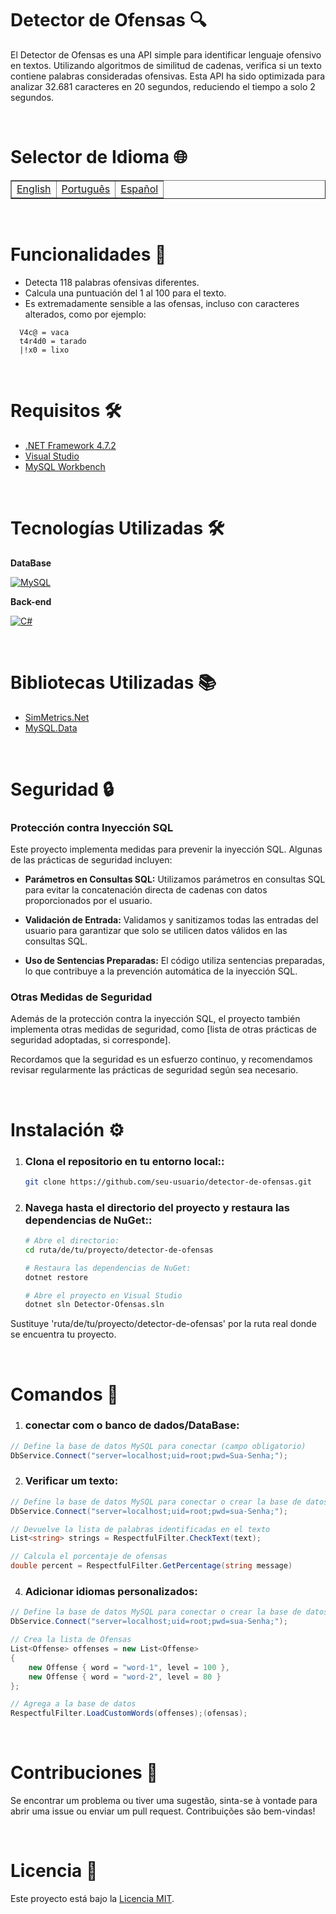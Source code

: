 # Detector de Ofensas 🔍

El Detector de Ofensas es una API simple para identificar lenguaje ofensivo en textos. Utilizando algoritmos de similitud de cadenas, verifica si un texto contiene palabras consideradas ofensivas. Esta API ha sido optimizada para analizar 32.681 caracteres en 20 segundos, reduciendo el tiempo a solo 2 segundos.

<br>

# Selector de Idioma 🌐

<table border=1>
  <tr>
    <td><a href="https://github.com/JaymeFernandes/Detector_Ofensas/blob/main/README.md">English</a></td>
    <td><a href="https://github.com/JaymeFernandes/Detector_Ofensas/blob/main/README_pt.md">Português</a></td>
    <td><a href="https://github.com/JaymeFernandes/Detector_Ofensas/blob/main/README_es.md">Español</a></td>
  </tr>
</table>

<br>

# Funcionalidades 🚀

- Detecta 118 palabras ofensivas diferentes.
- Calcula una puntuación del 1 al 100 para el texto.
- Es extremadamente sensible a las ofensas, incluso con caracteres alterados, como por ejemplo:
```
  V4c@ = vaca
  t4r4d0 = tarado
  |!x0 = lixo
```

<br>

# Requisitos 🛠️

- [.NET Framework 4.7.2](https://dotnet.microsoft.com/pt-br/download/dotnet-framework/net472)
- [Visual Studio](https://visualstudio.microsoft.com/pt-br/)
- [MySQL Workbench](https://dev.mysql.com/downloads/)

<br>

# Tecnologías Utilizadas 🛠️

**DataBase** 

[![MySQL](https://img.shields.io/badge/MySQL-005C84?style=for-the-badge&logo=mysql&logoColor=white)](https://www.mysql.com/)

**Back-end** 

[![C#](https://img.shields.io/badge/C%23-239120?style=for-the-badge&logo=c-sharp&logoColor=white)](https://dotnet.microsoft.com/pt-br/languages/csharp)

<br>

# Bibliotecas Utilizadas 📚
- [SimMetrics.Net](https://www.nuget.org/packages/SimMetrics.Net) 
- [MySQL.Data](https://www.nuget.org/packages/MySql.Data/)

<br>

# Seguridad 🔒

### Protección contra Inyección SQL

Este proyecto implementa medidas para prevenir la inyección SQL. Algunas de las prácticas de seguridad incluyen:

- **Parámetros en Consultas SQL:** Utilizamos parámetros en consultas SQL para evitar la concatenación directa de cadenas con datos proporcionados por el usuario.

- **Validación de Entrada:** Validamos y sanitizamos todas las entradas del usuario para garantizar que solo se utilicen datos válidos en las consultas SQL.

- **Uso de Sentencias Preparadas:** El código utiliza sentencias preparadas, lo que contribuye a la prevención automática de la inyección SQL.

### Otras Medidas de Seguridad

Además de la protección contra la inyección SQL, el proyecto también implementa otras medidas de seguridad, como [lista de otras prácticas de seguridad adoptadas, si corresponde].

Recordamos que la seguridad es un esfuerzo continuo, y recomendamos revisar regularmente las prácticas de seguridad según sea necesario.

<br>

# Instalación ⚙️

1. ### Clona el repositorio en tu entorno local::

   ```bash
   git clone https://github.com/seu-usuario/detector-de-ofensas.git

2. ### Navega hasta el directorio del proyecto y restaura las dependencias de NuGet::
   ```bash
   # Abre el directorio:
   cd ruta/de/tu/proyecto/detector-de-ofensas

   # Restaura las dependencias de NuGet:
   dotnet restore

   # Abre el proyecto en Visual Studio
   dotnet sln Detector-Ofensas.sln
   ```

Sustituye 'ruta/de/tu/proyecto/detector-de-ofensas' por la ruta real donde se encuentra tu proyecto.

<br>

# Comandos 💬

  1. ### conectar com o banco de dados/DataBase:
```csharp
// Define la base de datos MySQL para conectar (campo obligatorio)
DbService.Connect("server=localhost;uid=root;pwd=Sua-Senha;");
```

  2. ### Verificar um texto:
```csharp
// Define la base de datos MySQL para conectar o crear la base de datos
DbService.Connect("server=localhost;uid=root;pwd=sua-Senha;");

// Devuelve la lista de palabras identificadas en el texto
List<string> strings = RespectfulFilter.CheckText(text);

// Calcula el porcentaje de ofensas
double percent = RespectfulFilter.GetPercentage(string message)
```

  4. ### Adicionar idiomas personalizados:

```csharp
// Define la base de datos MySQL para conectar o crear la base de datos
DbService.Connect("server=localhost;uid=root;pwd=sua-Senha;");

// Crea la lista de Ofensas
List<Offense> offenses = new List<Offense> 
{
    new Offense { word = "word-1", level = 100 },
    new Offense { word = "word-2", level = 80 }
};

// Agrega a la base de datos
RespectfulFilter.LoadCustomWords(offenses);(ofensas);
```

<br>

# Contribuciones 🤝

Se encontrar um problema ou tiver uma sugestão, sinta-se à vontade para abrir uma issue ou enviar um pull request. Contribuições são bem-vindas!

<br>

# Licencia 📝

Este proyecto está bajo la [Licencia MIT](LICENSE).